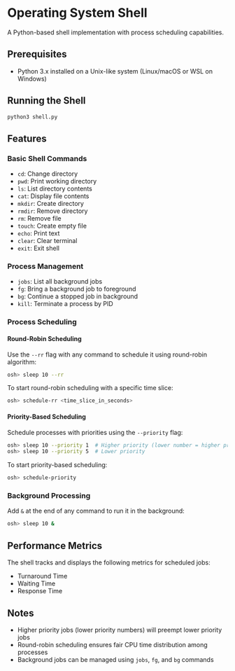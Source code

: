 # Operating System Shell

A Python-based shell implementation with process scheduling capabilities.

## Prerequisites
- Python 3.x installed on a Unix-like system (Linux/macOS or WSL on Windows)

## Running the Shell
```bash
python3 shell.py
```

## Features

### Basic Shell Commands
- `cd`: Change directory
- `pwd`: Print working directory
- `ls`: List directory contents
- `cat`: Display file contents
- `mkdir`: Create directory
- `rmdir`: Remove directory
- `rm`: Remove file
- `touch`: Create empty file
- `echo`: Print text
- `clear`: Clear terminal
- `exit`: Exit shell

### Process Management
- `jobs`: List all background jobs
- `fg`: Bring a background job to foreground
- `bg`: Continue a stopped job in background
- `kill`: Terminate a process by PID

### Process Scheduling

#### Round-Robin Scheduling
Use the `--rr` flag with any command to schedule it using round-robin algorithm:
```bash
osh> sleep 10 --rr
```

To start round-robin scheduling with a specific time slice:
```bash
osh> schedule-rr <time_slice_in_seconds>
```

#### Priority-Based Scheduling
Schedule processes with priorities using the `--priority` flag:
```bash
osh> sleep 10 --priority 1  # Higher priority (lower number = higher priority)
osh> sleep 10 --priority 5  # Lower priority
```

To start priority-based scheduling:
```bash
osh> schedule-priority
```

### Background Processing
Add `&` at the end of any command to run it in the background:
```bash
osh> sleep 10 &
```

## Performance Metrics
The shell tracks and displays the following metrics for scheduled jobs:
- Turnaround Time
- Waiting Time
- Response Time

## Notes
- Higher priority jobs (lower priority numbers) will preempt lower priority jobs
- Round-robin scheduling ensures fair CPU time distribution among processes
- Background jobs can be managed using `jobs`, `fg`, and `bg` commands
